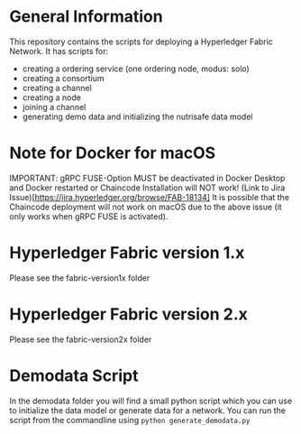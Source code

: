 # General Information

This repository contains the scripts for deploying a Hyperledger Fabric Network. It has scripts for: 
- creating a ordering service (one ordering node, modus: solo)
- creating a consortium 
- creating a channel
- creating a node
- joining a channel
- generating demo data and initializing the nutrisafe data model

# Note for Docker for macOS
IMPORTANT: gRPC FUSE-Option MUST be deactivated in Docker Desktop and Docker restarted or Chaincode Installation will NOT work!
(Link to Jira Issue)[https://jira.hyperledger.org/browse/FAB-18134]
It is possible that the Chaincode deployment will not work on macOS due to the above issue (it only works when gRPC FUSE is activated).

# Hyperledger Fabric version 1.x
Please see the fabric-version1x folder 

# Hyperledger Fabric version 2.x
Please see the fabric-version2x folder

# Demodata Script
In the demodata folder you will find a small python script which you can use to initialize the data model or generate data for a network.
You can run the script from the commandline using `python generate_demodata.py`
